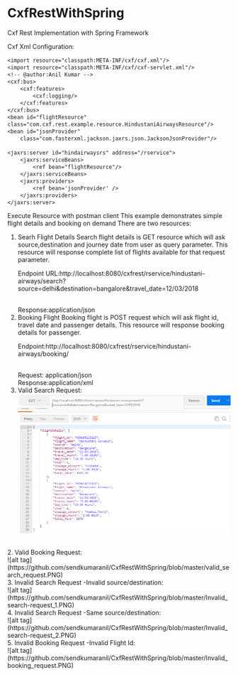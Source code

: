 # CxfRestWithSpring
Cxf Rest Implementation with Spring Framework

Cxf Xml Configuration:

<?xml version="1.0" encoding="UTF-8"?>
<beans xmlns="http://www.springframework.org/schema/beans"
		xmlns:xsi="http://www.w3.org/2001/XMLSchema-instance"
     	xmlns:cxf="http://cxf.apache.org/core"
		xmlns:jaxws="http://cxf.apache.org/jaxws"
		xmlns:jaxrs="http://cxf.apache.org/jaxrs"
		xsi:schemaLocation="
			http://cxf.apache.org/core http://cxf.apache.org/schemas/core.xsd
			http://www.springframework.org/schema/beans 
			http://www.springframework.org/schema/beans/spring-beans.xsd
			http://cxf.apache.org/jaxrs http://cxf.apache.org/schemas/jaxrs.xsd
			http://cxf.apache.org/jaxws http://cxf.apache.org/schemas/jaxws.xsd">

	<import resource="classpath:META-INF/cxf/cxf.xml"/>
	<import resource="classpath:META-INF/cxf/cxf-servlet.xml"/>
	<!-- @author:Anil Kumar -->
    <cxf:bus>
        <cxf:features>
            <cxf:logging/>
        </cxf:features>
    </cxf:bus>
	<bean id="flightResource" class="com.cxf.rest.example.resource.HindustaniAirwaysResource"/>
	<bean id="jsonProvider" 
		class="com.fasterxml.jackson.jaxrs.json.JacksonJsonProvider"/>
	
  	<jaxrs:server id="hindairwaysrs" address="/rservice">
  		<jaxrs:serviceBeans>
  			<ref bean="flightResource"/>
  		</jaxrs:serviceBeans>
  		<jaxrs:providers>
			<ref bean='jsonProvider' />
		</jaxrs:providers>
  	</jaxrs:server>
</beans>

Execute Resource with postman client
This example demonstrates simple flight details and booking on demand 
There are two resources:
1. Searh Flight Details
	Search flight details is GET resource which will ask source,destination and journey date from user as query parameter.
	This resource will response complete list of flights available for that request parameter.
	<br>
	<p>Endpoint URL:http://localhost:8080/cxfrest/rservice/hindustani-airways/search?source=delhi&destination=bangalore&travel_date=12/03/2018 </p>
	<br>
	Response:application/json
	<br>
2. Booking Flight
	Booking flight is POST request which will ask flight id, travel date and passenger details.
	This resource will response booking details for passenger.
	<br>
	<p>Endpoint:http://localhost:8080/cxfrest/rservice/hindustani-airways/booking/ </p>
	<br>
	Request: application/json	
	<br>
	Response:application/xml				
	<br>
1. Valid Search Request:<br>
![alt tag](https://github.com/sendkumaranil/CxfRestWithSpring/blob/master/valid_search_request.PNG)
<br>
2. Valid Booking Request:<br>
![alt tag](https://github.com/sendkumaranil/CxfRestWithSpring/blob/master/valid_search_request.PNG)
<br>
3. Invalid Search Request -Invalid source/destination:<br>
![alt tag](https://github.com/sendkumaranil/CxfRestWithSpring/blob/master/Invalid_search-request_1.PNG)
<br>
4. Invalid Search Request -Same source/destination:<br>
![alt tag](https://github.com/sendkumaranil/CxfRestWithSpring/blob/master/Invalid_search-request_2.PNG)
<br>
5. Invalid Booking Request -Invalid Flight Id:<br>
![alt tag](https://github.com/sendkumaranil/CxfRestWithSpring/blob/master/Invalid_booking_request.PNG)
<br>
